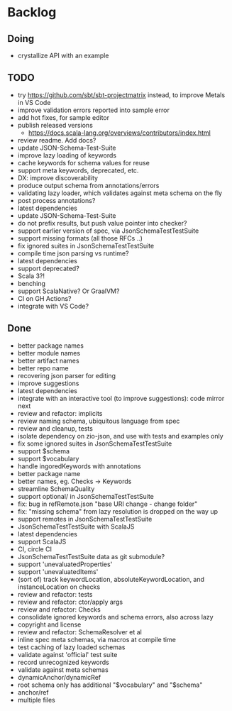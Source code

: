 # Backlog

## Doing

- crystallize API with an example

## TODO

- try https://github.com/sbt/sbt-projectmatrix instead, to improve Metals in VS Code
- improve validation errors reported into sample error
- add hot fixes, for sample editor
- publish released versions
  - https://docs.scala-lang.org/overviews/contributors/index.html
- review readme. Add docs?
- update JSON-Schema-Test-Suite
- improve lazy loading of keywords
- cache keywords for schema values for reuse
- support meta keywords, deprecated, etc.
- DX: improve discoverability
- produce output schema from annotations/errors
- validating lazy loader, which validates against meta schema on the fly
- post process annotations?
- latest dependencies
- update JSON-Schema-Test-Suite
- do not prefix results, but push value pointer into checker?
- support earlier version of spec, via JsonSchemaTestTestSuite
- support missing formats (all those RFCs ..)
- fix ignored suites in JsonSchemaTestTestSuite
- compile time json parsing vs runtime?
- latest dependencies
- support deprecated?
- Scala 3?!
- benching
- support ScalaNative? Or GraalVM?
- CI on GH Actions?
- integrate with VS Code?

## Done
- better package names
- better module names
- better artifact names
- better repo name
- recovering json parser for editing
- improve suggestions
- latest dependencies
- integrate with an interactive tool (to improve suggestions): code mirror next
- review and refactor: implicits
- review naming schema, ubiquitous language from spec
- review and cleanup, tests
- isolate dependency on zio-json, and use with tests and examples only
- fix some ignored suites in JsonSchemaTestTestSuite
- support $schema
- support $vocabulary
- handle ingoredKeywords with annotations
- better package name
- better names, eg. Checks -> Keywords
- streamline SchemaQuality
- support optional/ in JsonSchemaTestTestSuite
- fix: bug in refRemote.json "base URI change - change folder"
- fix: "missing schema" from lazy resolution is dropped on the way up
- support remotes in JsonSchemaTestTestSuite
- JsonSchemaTestTestSuite with ScalaJS
- latest dependencies
- support ScalaJS
- CI, circle CI
- JsonSchemaTestTestSuite data as git submodule?
- support 'unevaluatedProperties'
- support 'unevaluatedItems'
- (sort of) track keywordLocation, absoluteKeywordLocation, and instanceLocation on checks
- review and refactor: tests
- review and refactor: ctor/apply args
- review and refactor: Checks
- consolidate ignored keywords and schema errors, also across lazy
- copyright and license
- review and refactor: SchemaResolver et al
- inline spec meta schemas, via macros at compile time
- test caching of lazy loaded schemas
- validate against 'official' test suite
- record unrecognized keywords
- validate against meta schemas
- dynamicAnchor/dynamicRef
- root schema only has additional "$vocabulary" and "$schema"
- anchor/ref
- multiple files
